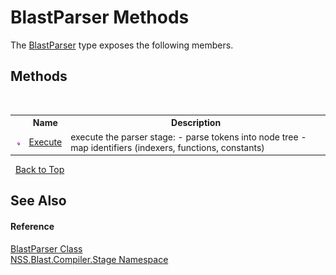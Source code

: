 # BlastParser Methods
 

The <a href="6a2dbd8b-003e-e3bf-523b-52ce3fedbded.md">BlastParser</a> type exposes the following members.


## Methods
&nbsp;<table><tr><th></th><th>Name</th><th>Description</th></tr><tr><td>![Public method](media/pubmethod.gif "Public method")</td><td><a href="9c9c871b-6c86-80cf-f7a1-9f50d9bf450f.md">Execute</a></td><td>
execute the parser stage: - parse tokens into node tree - map identifiers (indexers, functions, constants)</td></tr></table>&nbsp;
<a href="#blastparser-methods">Back to Top</a>

## See Also


#### Reference
<a href="6a2dbd8b-003e-e3bf-523b-52ce3fedbded.md">BlastParser Class</a><br /><a href="f44e629d-16ad-ce78-c6d1-bb239589698b.md">NSS.Blast.Compiler.Stage Namespace</a><br />